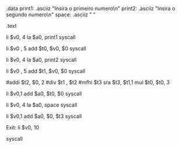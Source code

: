 


.data
print1: .asciiz "Insira o primeiro numero\n" 
print2: .asciiz "Insira o segundo numero\n" 
space: .asciiz " " 				
 
 
.text

li $v0, 4
la $a0, print1 
syscall

li $v0 , 5
add $t0, $v0, $0
syscall

li $v0, 4
la $a0, print2 
syscall

li $v0 , 5
add $t1, $v0, $0
syscall

#addi $t2, $0, 2
#div $t1 , $t2
#mfhi $t3
sra $t3, $t1,1
mul $t0, $t0, 3



li $v0,1
add $a0, $t0, $0
syscall

li $v0, 4
la $a0, space
syscall


li $v0,1
add $a0, $0, $t3
syscall



Exit:
li $v0, 10
 
syscall
